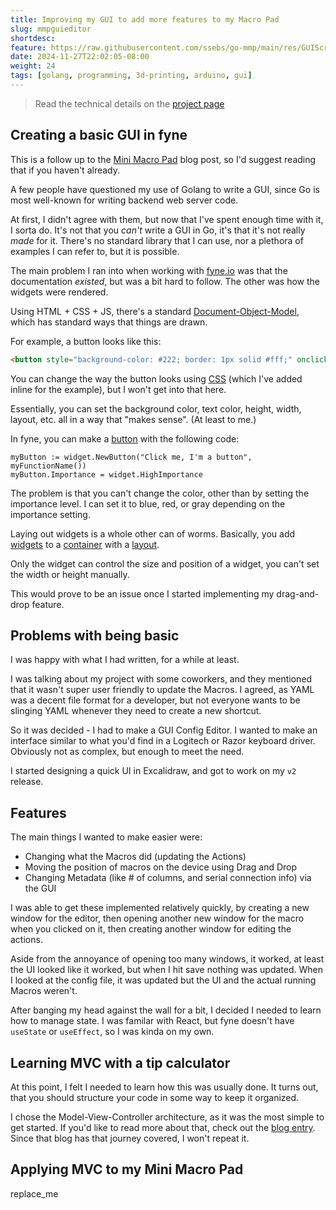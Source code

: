 ```yaml
---
title: Improving my GUI to add more features to my Macro Pad
slug: mmpguieditor
shortdesc: 
feature: https://raw.githubusercontent.com/ssebs/go-mmp/main/res/GUIScreenshot.png
date: 2024-11-27T22:02:05-08:00
weight: 24
tags: [golang, programming, 3d-printing, arduino, gui]
---
```

> Read the technical details on the [project page](/projects/go-mmp)

## Creating a basic GUI in fyne
This is a follow up to the [Mini Macro Pad](/blog/minimacropad/) blog post, so I'd suggest reading that if you haven't already.

A few people have questioned my use of Golang to write a GUI, since Go is most well-known for writing backend web server code. 

At first, I didn't agree with them, but now that I've spent enough time with it, I sorta do. It's not that you *can't* write a GUI in Go, it's that it's not really *made* for it. There's no standard library that I can use, nor a plethora of examples I can refer to, but it is possible.

The main problem I ran into when working with [fyne.io](https://fyne.io/) was that the documentation *existed*, but was a bit hard to follow. The other was how the widgets were rendered. 

Using HTML + CSS + JS, there's a standard [Document-Object-Model](https://developer.mozilla.org/en-US/docs/Web/API/Document_Object_Model/Introduction), which has standard ways that things are drawn.

For example, a button looks like this:

```html
<button style="background-color: #222; border: 1px solid #fff;" onclick="myFunctionName()"> Click me, I'm a button </button>
```

You can change the way the button looks using [CSS](https://www.w3schools.com/css/css3_buttons.asp) (which I've added inline for the example), but I won't get into that here.

Essentially, you can set the background color, text color, height, width, layout, etc. all in a way that "makes sense". (At least to me.)

In fyne, you can make a [button](https://docs.fyne.io/widget/button.html) with the following code:

```golang
myButton := widget.NewButton("Click me, I'm a button", myFunctionName())
myButton.Importance = widget.HighImportance
```

The problem is that you can't change the color, other than by setting the importance level. I can set it to blue, red, or gray depending on the importance setting. 

Laying out widgets is a whole other can of worms. Basically, you add [widgets](https://docs.fyne.io/explore/widgets) to a [container](https://docs.fyne.io/explore/container) with a [layout](https://docs.fyne.io/explore/layouts).

Only the widget can control the size and position of a widget, you can't set the width or height manually.

This would prove to be an issue once I started implementing my drag-and-drop feature.

## Problems with being basic
I was happy with what I had written, for a while at least. 

I was talking about my project with some coworkers, and they mentioned that it wasn't super user friendly to update the Macros. I agreed, as YAML was a decent file format for a developer, but not everyone wants to be slinging YAML whenever they need to create a new shortcut.

So it was decided - I had to make a GUI Config Editor. I wanted to make an interface similar to what you'd find in a Logitech or Razor keyboard driver. Obviously not as complex, but enough to meet the need.

I started designing a quick UI in Excalidraw, and got to work on my `v2` release.

## Features
The main things I wanted to make easier were:
- Changing what the Macros did (updating the Actions) 
- Moving the position of macros on the device using Drag and Drop
- Changing Metadata (like # of columns, and serial connection info) via the GUI

I was able to get these implemented relatively quickly, by creating a new window for the editor, then opening another new window for the macro when you clicked on it, then creating another window for editing the actions. 

Aside from the annoyance of opening too many windows, it worked, at least the UI looked like it worked, but when I hit save nothing was updated. When I looked at the config file, it was updated but the UI and the actual running Macros weren't.

After banging my head against the wall for a bit, I decided I needed to learn how to manage state. I was familar with React, but fyne doesn't have `useState` or `useEffect`, so I was kinda on my own.

## Learning MVC with a tip calculator
At this point, I felt I needed to learn how this was usually done. It turns out, that you should structure your code in some way to keep it organized. 

I chose the Model-View-Controller architecture, as it was the most simple to get started. If you'd like to read more about that, check out the [blog entry](/blog/mvctipcalc/). Since that blog has that journey covered, I won't repeat it. 

## Applying MVC to my Mini Macro Pad
replace_me
